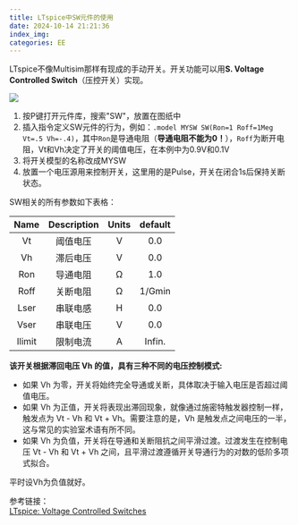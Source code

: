 ```yaml
---
title: LTspice中SW元件的使用
date: 2024-10-14 21:21:36
index_img:
categories: EE
---
```


LTspice不像Multisim那样有现成的手动开关。开关功能可以用**S. Voltage Controlled Switch**（压控开关）实现。

![](https://i.imgur.com/1EAGN5i.png)

1. 按P键打开元件库，搜索"SW"，放置在图纸中
2. 插入指令定义SW元件的行为，例如：`.model MYSW SW(Ron=1 Roff=1Meg Vt=.5 Vh=-.4)`，其中`Ron`是导通电阻（**导通电阻不能为0！**），`Roff`为断开电阻，Vt和Vh决定了开关的阈值电压，在本例中为0.9V和0.1V
3. 将开关模型的名称改成MYSW
4. 放置一个电压源用来控制开关，这里用的是Pulse，开关在闭合1s后保持关断状态。

SW相关的所有参数如下表格：

| Name    | Description      | Units      | default  |
|:-----------:|:-----------:|:-----------:|:-----:|
| Vt | 阈值电压 |    V     |  0.0 |
| Vh | 滞后电压 |    V     |  0.0 |
| Ron | 导通电阻 | Ω |  1.0 |
| Roff | 关断电阻 | Ω |  1/Gmin |
| Lser | 串联电感 | H |  0.0 |
| Vser | 串联电压 | V |  0.0 |
| Ilimit | 限制电流 | A | Infin.  |

**该开关根据滞回电压 Vh 的值，具有三种不同的电压控制模式:**

- 如果 Vh 为零，开关将始终完全导通或关断，具体取决于输入电压是否超过阈值电压。
- 如果 Vh 为正值，开关将表现出滞回现象，就像通过施密特触发器控制一样，触发点为 Vt - Vh 和 Vt + Vh。需要注意的是，Vh 是触发点之间电压的一半，这与常见的实验室术语有所不同。
- 如果 Vh 为负值，开关将在导通和关断阻抗之间平滑过渡。过渡发生在控制电压 Vt - Vh 和 Vt + Vh 之间，且平滑过渡遵循开关导通行为的对数的低阶多项式拟合。

平时设Vh为负值就好。



参考链接：  
[LTspice: Voltage Controlled Switches](https://www.analog.com/cn/resources/technical-articles/ltspiceiv-voltage-controlled-switches.html#:~:text=To%20insert%20and%20configure%20a%20switch%20in%20LTspice%E2%80%A6,this%20example%3A.model%20MYSW%20SW%20%28Ron%3D1%20Roff%3D1Meg%20Vt%3D.5%20Vh%3D-.4%29)